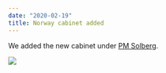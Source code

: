 ```yaml
---
date: "2020-02-19"
title: Norway cabinet added
---
```


We added the new cabinet under [PM Solberg](http://www.parlgov.org/explore/NOR/cabinet/2020-01-24/).

![](/images/parliament-scotland.jpg)

